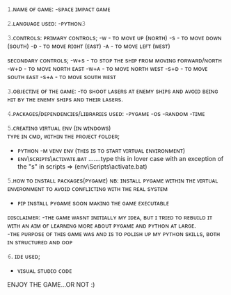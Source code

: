 𝟷.ɴᴀᴍᴇ ᴏғ ɢᴀᴍᴇ: -sᴘᴀᴄᴇ ɪᴍᴘᴀᴄᴛ ɢᴀᴍᴇ  

𝟸.ʟᴀɴɢᴜᴀɢᴇ ᴜsᴇᴅ:
-ᴘʏᴛʜᴏɴ𝟹  

𝟹.ᴄᴏɴᴛʀᴏʟs: 
ᴘʀɪᴍᴀʀʏ ᴄᴏɴᴛʀᴏʟs; 
-ᴡ - ᴛᴏ ᴍᴏᴠᴇ ᴜᴘ (ɴᴏʀᴛʜ) 
-s - ᴛᴏ ᴍᴏᴠᴇ ᴅᴏᴡɴ (sᴏᴜᴛʜ) 
-ᴅ - ᴛᴏ ᴍᴏᴠᴇ ʀɪɢʜᴛ (ᴇᴀsᴛ) 
-ᴀ - ᴛᴏ ᴍᴏᴠᴇ ʟᴇғᴛ (ᴡᴇsᴛ)  

sᴇᴄᴏɴᴅᴀʀʏ ᴄᴏɴᴛʀᴏʟs; -ᴡ+s - ᴛᴏ sᴛᴏᴘ ᴛʜᴇ sʜɪᴘ ғʀᴏᴍ ᴍᴏᴠɪɴɢ ғᴏʀᴡᴀʀᴅ/ɴᴏʀᴛʜ 
-ᴡ+ᴅ - ᴛᴏ ᴍᴏᴠᴇ ɴᴏʀᴛʜ ᴇᴀsᴛ 
-ᴡ+ᴀ - ᴛᴏ ᴍᴏᴠᴇ ɴᴏʀᴛʜ ᴡᴇsᴛ 
-s+ᴅ - ᴛᴏ ᴍᴏᴠᴇ sᴏᴜᴛʜ ᴇᴀsᴛ 
-s+ᴀ - ᴛᴏ ᴍᴏᴠᴇ sᴏᴜᴛʜ ᴡᴇsᴛ  

𝟹.ᴏʙᴊᴇᴄᴛɪᴠᴇ ᴏғ ᴛʜᴇ ɢᴀᴍᴇ: 
-ᴛᴏ sʜᴏᴏᴛ ʟᴀsᴇʀs ᴀᴛ ᴇɴᴇᴍʏ sʜɪᴘs ᴀɴᴅ ᴀᴠᴏɪᴅ ʙᴇɪɴɢ ʜɪᴛ ʙʏ ᴛʜᴇ ᴇɴᴇᴍʏ sʜɪᴘs ᴀɴᴅ ᴛʜᴇɪʀ ʟᴀsᴇʀs.  

𝟺.ᴘᴀᴄᴋᴀɢᴇs/ᴅᴇᴘᴇɴᴅᴇɴᴄɪᴇs/ʟɪʙʀᴀʀɪᴇs ᴜsᴇᴅ: 
-ᴘʏɢᴀᴍᴇ 
-ᴏs 
-ʀᴀɴᴅᴏᴍ 
-ᴛɪᴍᴇ 

𝟻.ᴄʀᴇᴀᴛɪɴɢ ᴠɪʀᴛᴜᴀʟ ᴇɴᴠ (ɪɴ ᴡɪɴᴅᴏᴡs)  
ᴛʏᴘᴇ ɪɴ ᴄᴍᴅ, ᴡɪᴛʜɪɴ ᴛʜᴇ ᴘʀᴏᴊᴇᴄᴛ ғᴏʟᴅᴇʀ; 
- ᴘʏᴛʜᴏɴ -ᴍ ᴠᴇɴᴠ ᴇɴᴠ (ᴛʜɪs ɪs ᴛᴏ sᴛᴀʀᴛ ᴠɪʀᴛᴜᴀʟ ᴇɴᴠɪʀᴏɴᴍᴇɴᴛ) 
- ᴇɴᴠ\sᴄʀɪᴘᴛs\ᴀᴄᴛɪᴠᴀᴛᴇ.ʙᴀᴛ .......type this in lover case with an exception of the "s" in scripts => (env\Scripts\activate.bat)

𝟻.ʜᴏᴡ ᴛᴏ ɪɴsᴛᴀʟʟ ᴘᴀᴄᴋᴀɢᴇs(ᴘʏɢᴀᴍᴇ) 
ɴʙ: ɪɴsᴛᴀʟʟ ᴘʏɢᴀᴍᴇ ᴡɪᴛʜɪɴ ᴛʜᴇ ᴠɪʀᴛᴜᴀʟ ᴇɴᴠɪʀᴏɴᴍᴇɴᴛ ᴛᴏ ᴀᴠᴏɪᴅ ᴄᴏɴғʟɪᴄᴛɪɴɢ ᴡɪᴛʜ ᴛʜᴇ ʀᴇᴀʟ sʏsᴛᴇᴍ  
- ᴘɪᴘ ɪɴsᴛᴀʟʟ ᴘʏɢᴀᴍᴇ  sᴏᴏɴ ᴍᴀᴋɪɴɢ ᴛʜᴇ ɢᴀᴍᴇ ᴇxᴇᴄᴜᴛᴀʙʟᴇ  

ᴅɪsᴄʟᴀɪᴍᴇʀ: -ᴛʜᴇ ɢᴀᴍᴇ ᴡᴀsɴᴛ ɪɴɪᴛɪᴀʟʟʏ ᴍʏ ɪᴅᴇᴀ, ʙᴜᴛ ɪ ᴛʀɪᴇᴅ ᴛᴏ ʀᴇʙᴜɪʟᴅ ɪᴛ ᴡɪᴛʜ ᴀɴ ᴀɪᴍ ᴏғ ʟᴇᴀʀɴɪɴɢ ᴍᴏʀᴇ ᴀʙᴏᴜᴛ ᴘʏɢᴀᴍᴇ ᴀɴᴅ ᴘʏᴛʜᴏɴ ᴀᴛ ʟᴀʀɢᴇ.  
-ᴛʜᴇ ᴘᴜʀᴘᴏsᴇ ᴏғ ᴛʜɪs ɢᴀᴍᴇ ᴡᴀs ᴀɴᴅ ɪs ᴛᴏ ᴘᴏʟɪsʜ ᴜᴘ ᴍʏ ᴘʏᴛʜᴏɴ sᴋɪʟʟs, ʙᴏᴛʜ ɪɴ sᴛʀᴜᴄᴛᴜʀᴇᴅ ᴀɴᴅ ᴏᴏᴘ  

𝟼. ɪᴅᴇ ᴜsᴇᴅ; 
- ᴠɪsᴜᴀʟ sᴛᴜᴅɪᴏ ᴄᴏᴅᴇ

ENJOY THE GAME...OR NOT :)